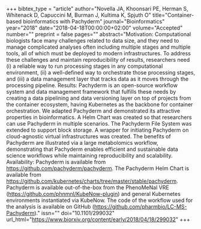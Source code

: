 +++
bibtex_type = "article"
author="Novella JA, Khoonsari PE, Herman S, Whitenack D, Capuccini M, Burman J, Kultima K, Spjuth O"
title="Container-based bioinformatics with Pachyderm"
journal="Bioinformatics"
year="2018"
date="2018-04-18T00:00:00+02:00"
volume="Accepted"
number=""
preprint = false
pages=""
abstract="Motivation: Computational biologists face many challenges related to data size, and they need to manage complicated analyses often including multiple stages and multiple tools, all of which must be deployed to modern infrastructures. To address these challenges and maintain reproducibility of results, researchers need (i) a reliable way to run processing stages in any computational environment, (ii) a well-defined way to orchestrate those processing stages, and (iii) a data management layer that tracks data as it moves through the processing pipeline. Results: Pachyderm is an open-source workflow system and data management framework that fulfills these needs by creating a data pipelining and data versioning layer on top of projects from the container ecosystem, having Kubernetes as the backbone for container orchestration. We adapted Pachyderm and demonstrated its attractive properties in bioinformatics. A Helm Chart was created so that researchers can use Pachyderm in multiple scenarios. The Pachyderm File System was extended to support block storage. A wrapper for initiating Pachyderm on cloud-agnostic virtual infrastructures was created. The benefits of Pachyderm are illustrated via a large metabolomics workflow, demonstrating that Pachyderm enables efficient and sustainable data science workflows while maintaining reproducibility and scalability. Availability: Pachyderm is available from https://github.com/pachyderm/pachyderm. The Pachyderm Helm Chart is available from https://github.com/kubernetes/charts/tree/master/stable/pachyderm. Pachyderm is available out-of-the-box from the PhenoMeNal VRE (https://github.com/phnmnl/KubeNow-plugin) and general Kubernetes environments instantiated via KubeNow. The code of the workflow used for the analysis is available on GitHub (https://github.com/pharmbio/LC-MS-Pachyderm)."
issn=""
doi="10.1101/299032"
url_html="https://www.biorxiv.org/content/early/2018/04/18/299032"
+++
